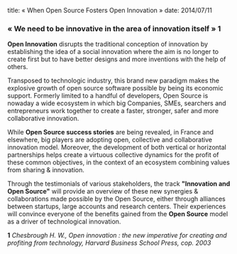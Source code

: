 title: « When Open Source Fosters Open Innovation »
date: 2014/07/11


### « We need to be innovative in the area of innovation itself » **1**  


**Open Innovation** disrupts the traditional conception of innovation by establishing the idea of a social innovation 
where the aim is no longer to create first but to have better designs and more inventions with the help of others.  


Transposed to technologic industry, this brand new paradigm makes the explosive growth of open source software
possible by being its economic support. Formerly limited to a handful of developers, Open Source is nowaday a wide
ecosystem in which big Companies, SMEs, searchers and entrepreneurs work together to create a faster, stronger, 
safer and more collaborative innovation.   


While **Open Source success stories** are being revealed, in France and elsewhere, big players are adopting open, 
collective and collaborative innovation model. Moreover, the development of both vertical or horizontal partnerships 
helps create a virtuous collective dynamics for the profit of these common objectives, in the context of an ecosystem 
combining values from sharing & innovation.


Through the testimonials of various stakeholders, the track **"Innovation and Open Source"** will provide an overview of
these new synergies & collaborations made possible by the Open Source, either through alliances between startups, 
large accounts and research centers. Their experiences will convince everyone of the benefits gained from 
the **Open Source** model as a driver of technological innovation.


**1** *Chesbrough H. W., Open innovation : the new imperative for creating and profiting from technology, 
Harvard Business School Press, cop. 2003*


